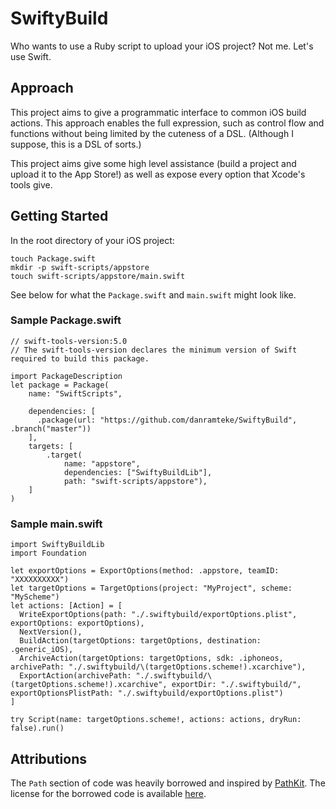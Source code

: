 # SwiftyBuild

Who wants to use a Ruby script to upload your iOS project? Not me. Let's use Swift.

## Approach

This project aims to give a programmatic interface to common iOS build actions. 
This approach enables the full expression, such as control flow and functions without 
being limited by the cuteness of a DSL. 
(Although I suppose, this is a DSL of sorts.)

This project aims give some high level assistance (build a project and upload it to the App Store!) 
as well as expose every option that Xcode's tools give.

## Getting Started

In the root directory of your iOS project:

    touch Package.swift
    mkdir -p swift-scripts/appstore
    touch swift-scripts/appstore/main.swift

See below for what the `Package.swift` and `main.swift` might look like.

### Sample Package.swift

    // swift-tools-version:5.0
    // The swift-tools-version declares the minimum version of Swift required to build this package.

    import PackageDescription
    let package = Package(
        name: "SwiftScripts",

        dependencies: [
          .package(url: "https://github.com/danramteke/SwiftyBuild", .branch("master"))
        ],
        targets: [
            .target(
                name: "appstore",
                dependencies: ["SwiftyBuildLib"],
                path: "swift-scripts/appstore"),
        ]
    )

### Sample main.swift

    import SwiftyBuildLib
    import Foundation

    let exportOptions = ExportOptions(method: .appstore, teamID: "XXXXXXXXXX")
    let targetOptions = TargetOptions(project: "MyProject", scheme: "MyScheme")
    let actions: [Action] = [
      WriteExportOptions(path: "./.swiftybuild/exportOptions.plist", exportOptions: exportOptions),
      NextVersion(),
      BuildAction(targetOptions: targetOptions, destination: .generic_iOS),
      ArchiveAction(targetOptions: targetOptions, sdk: .iphoneos, archivePath: "./.swiftybuild/\(targetOptions.scheme!).xcarchive"),
      ExportAction(archivePath: "./.swiftybuild/\(targetOptions.scheme!).xcarchive", exportDir: "./.swiftybuild/", exportOptionsPlistPath: "./.swiftybuild/exportOptions.plist")
    ]

    try Script(name: targetOptions.scheme!, actions: actions, dryRun: false).run()


## Attributions

The `Path` section of code was heavily borrowed and inspired by [PathKit](https://github.com/kylef/PathKit/blob/master/Sources/PathKit.swift). The license for the borrowed code is available [here](https://github.com/kylef/PathKit/blob/master/LICENSE).